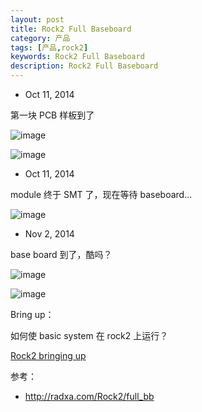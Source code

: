 ```yaml
---
layout: post
title: Rock2 Full Baseboard 
category: 产品
tags: [产品,rock2]
keywords: Rock2 Full Baseboard  
description: Rock2 Full Baseboard  
---
```


- Oct 11, 2014

第一块 PCB 样板到了

![image](http://radxa.com/mw/images/d/de/Rock2_module_pcb_top.png)


![image](http://radxa.com/mw/images/b/bf/Rock2_module_pcb_bottom.png) 

- Oct 11, 2014 
 
module 终于 SMT 了，现在等待 baseboard...

![image](http://radxa.com/mw/images/9/9d/Rock2_module_smt.jpg)

- Nov 2, 2014

base board 到了，酷吗？

![image](http://radxa.com/mw/images/b/b0/Rock2_base_top.jpg)

![image](http://radxa.com/mw/images/8/82/Rock2_base_bottom.jpg)

Bring up：

如何使 basic system 在 rock2 上运行？


[Rock2 bringing up](http://radxa.com/Rock2/bringup)


参考：

- http://radxa.com/Rock2/full_bb